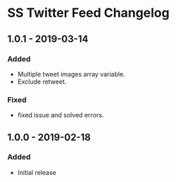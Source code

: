 # SS Twitter Feed Changelog
## 1.0.1 - 2019-03-14

### Added

- Multiple tweet images array variable.
- Exclude retweet.

### Fixed

- fixed issue and solved errors.


## 1.0.0 - 2019-02-18
### Added
- Initial release
